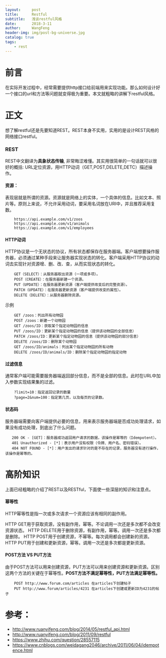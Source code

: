 ```yaml
---
layout:     post
title:      Restful
subtitle:   浅谈restful风格
date:       2018-3-11
author:     WangFeng
header-img: img/post-bg-universe.jpg
catalog: true
tags:
    - rest
---
```



# 前言

在实际开发过程中，经常需要提供http接口给前端用来实现功能。那么如何设计好一个接口的url和方法等问题就变得极为重要。本文就粗略的讲解下restful风格。


# 正文

想了解restful还是先要知道REST。REST本身不实用，实用的是设计REST风格的网络接口restful。

### REST

REST中文翻译为**具象状态传输**, 非常晦涩难懂。其实用很简单的一句话就可以很好的概括: URL定位资源，用HTTP动词（GET,POST,DELETE,DETC）描述操作。

#### 资源：

表现层就是所谓的资源。资源就是网络上的实体，一个具体的信息。比如文本、照片等。原则上来说，不允许采用动词，要采用名词放在URI中，并且推荐采用复数。

```restful
    https://api.example.com/v1/zoos
    https://api.example.com/v1/animals
    https://api.example.com/v1/employees
```

#### HTTP动词

HTTP协议是一个无状态的协议，所有状态都保存在服务器端。客户端想要操作服务器，必须通过某种手段来让服务器实现状态的转化。客户端采用HTTP协议的动词去实现针对资源增、删、改、查，从而实现状态的转化。

```restful
    GET（SELECT）：从服务器取出资源（一项或多项）。
    POST（CREATE）：在服务器新建一个资源。
    PUT（UPDATE）：在服务器更新资源（客户端提供改变后的完整资源）。
    PATCH（UPDATE）：在服务器更新资源（客户端提供改变的属性）。
    DELETE（DELETE）：从服务器删除资源。
```
示例
```restful
    GET /zoos：列出所有动物园
    POST /zoos：新建一个动物园
    GET /zoos/ID：获取某个指定动物园的信息
    PUT /zoos/ID：更新某个指定动物园的信息（提供该动物园的全部信息）
    PATCH /zoos/ID：更新某个指定动物园的信息（提供该动物园的部分信息）
    DELETE /zoos/ID：删除某个动物园
    GET /zoos/ID/animals：列出某个指定动物园的所有动物
    DELETE /zoos/ID/animals/ID：删除某个指定动物园的指定动物
```

#### 过滤信息

通常客户端可能需要服务器端返回部分信息，而不是全部的信息。此时在URL中加入参数实现结果集的过滤。

```restful
    ?limit=10：指定返回记录的数量
    ?page=2&num=100：指定第几页，以及每页的记录数。
```

#### 状态码

服务器端需要向客户端提供必要的信息，用来表示服务器端是否成功处理请求，如果没有成功处理，到底出了什么问题。

```statusCode
   200 OK - [GET]：服务器成功返回用户请求的数据，该操作是幂等的（Idempotent）。
   401 Unauthorized - [*]：表示用户没有权限（令牌、用户名、密码错误）。
   404 NOT FOUND - [*]：用户发出的请求针对的是不存在的记录，服务器没有进行操作，该操作是幂等的。
```

# 高阶知识

上面已经粗略的介绍了REST以及RESTful，下面使一些深层的知识和注意点。

#### 幂等性

HTTP幂等性是指一次或多次请求一个资源应该有相同的副作用。

HTTP GET用于获取资源，没有副作用，幂等。不论调用一次还是多次都不会改变资源状态。
HTTP DELETE用于删除资源，有副作用，幂等。调用一次还是多次都是删除。
HTTP POST用于创建资源，不幂等。每次调用都会创建新的资源。
HTTP PUT用于创建和更新资源，幂等。调用一次还是多次都是更新资源。

#### POST方法 VS PUT方法

由于POST方法可以用来创建资源，PUT方法可以用来创建资源和更新资源。区别这两个方法的关键在于幂等性。**POST方法不满足幂等性，PUT方法满足幂等性。**

```method
    POST http://www.forum.com/articles 在articles下创建帖子
    PUT http://www.forum/articles/4231 在articles下创建或更新ID为4231的帖子
```

# 参考：

- http://www.ruanyifeng.com/blog/2014/05/restful_api.html
- http://www.ruanyifeng.com/blog/2011/09/restful
- https://www.zhihu.com/question/28557115
- https://www.cnblogs.com/weidagang2046/archive/2011/06/04/idempotence.html
